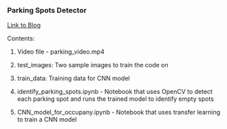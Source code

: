 ### Parking Spots Detector

[Link to Blog](https://towardsdatascience.com/find-where-to-park-in-real-time-using-opencv-and-tensorflow-4307a4c3da03)

Contents:

1. Video file - parking_video.mp4

2. test_images: Two sample images to train the code on

3. train_data: Training data for CNN model

4. identify_parking_spots.ipynb - Notebook that uses OpenCV to detect each parking spot and runs the trained model to identify empty spots

5. CNN_model_for_occupany.ipynb - Notebook that uses transfer learning to train a CNN model


